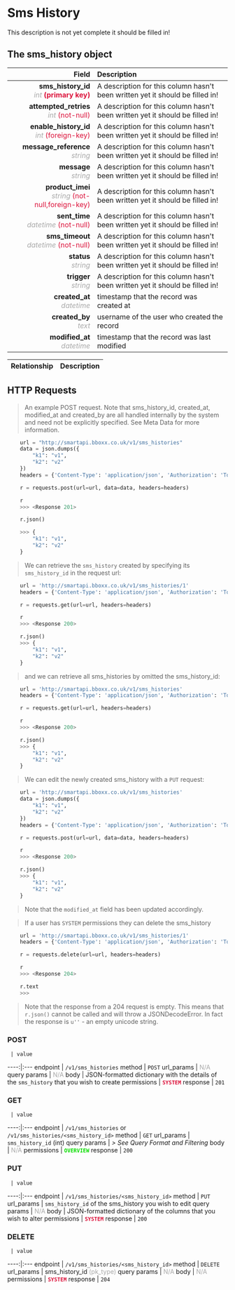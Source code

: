 # Sms History
This description is not yet complete it should be filled in!


## The sms_history object

Field | Description
------:|:------------
__sms_history_id__ <br><font color="DarkGray">_int_</font> <font color="Crimson">__(primary key)__</font> | A description for this column hasn't been written yet it should be filled in!
__attempted_retries__ <br><font color="DarkGray">_int_</font> <font color="Crimson">(not-null)</font> | A description for this column hasn't been written yet it should be filled in!
__enable_history_id__ <br><font color="DarkGray">_int_</font> <font color="Crimson">(foreign-key)</font> | A description for this column hasn't been written yet it should be filled in!
__message_reference__ <br><font color="DarkGray">_string_</font> <font color="Crimson"></font> | A description for this column hasn't been written yet it should be filled in!
__message__ <br><font color="DarkGray">_string_</font> <font color="Crimson"></font> | A description for this column hasn't been written yet it should be filled in!
__product_imei__ <br><font color="DarkGray">_string_</font> <font color="Crimson">(not-null,foreign-key)</font> | A description for this column hasn't been written yet it should be filled in!
__sent_time__ <br><font color="DarkGray">_datetime_</font> <font color="Crimson">(not-null)</font> | A description for this column hasn't been written yet it should be filled in!
__sms_timeout__ <br><font color="DarkGray">_datetime_</font> <font color="Crimson">(not-null)</font> | A description for this column hasn't been written yet it should be filled in!
__status__ <br><font color="DarkGray">_string_</font> <font color="Crimson"></font> | A description for this column hasn't been written yet it should be filled in!
__trigger__ <br><font color="DarkGray">_string_</font> <font color="Crimson"></font> | A description for this column hasn't been written yet it should be filled in!
__created_at__  <br><font color="DarkGray">_datetime_</font> | timestamp that the record was created at
__created_by__  <br><font color="DarkGray">_text_</font>| username of the user who created the record
__modified_at__ <br><font color="DarkGray">_datetime_</font>| timestamp that the record was last modified


Relationship | Description
-------------:|:------------


## HTTP Requests
> An example POST request. Note that sms_history_id, created_at, modified_at and created_by are all handled internally by the system and need not be explicitly specified. See Meta Data for more information.

```python
    url = "http://smartapi.bboxx.co.uk/v1/sms_histories"
    data = json.dumps({
        "k1": "v1",
        "k2": "v2"
    })
    headers = {'Content-Type': 'application/json', 'Authorization': 'Token token=' + <valid_token>}

    r = requests.post(url=url, data=data, headers=headers)

    r
    >>> <Response 201>

    r.json()

    >>> {
        "k1": "v1",
        "k2": "v2"
    }
```

> We can retrieve the `sms_history` created by specifying its `sms_history_id` in the request url:

```python
    url = 'http://smartapi.bboxx.co.uk/v1/sms_histories/1'
    headers = {'Content-Type': 'application/json', 'Authorization': 'Token token=' + <valid_token>}

    r = requests.get(url=url, headers=headers)

    r
    >>> <Response 200>

    r.json()
    >>> {
        "k1": "v1",
        "k2": "v2"
    }
```

> and we can retrieve all sms_histories by omitted the sms_history_id:

```python
    url = 'http://smartapi.bboxx.co.uk/v1/sms_histories'
    headers = {'Content-Type': 'application/json', 'Authorization': 'Token token=' + <valid_token>}

    r = requests.get(url=url, headers=headers)

    r
    >>> <Response 200>

    r.json()
    >>> {
        "k1": "v1",
        "k2": "v2"
    }
```

> We can edit the newly created sms_history with a `PUT` request:

```python
    url = 'http://smartapi.bboxx.co.uk/v1/sms_histories'
    data = json.dumps({
        "k1": "v1",
        "k2": "v2"
    })
    headers = {'Content-Type': 'application/json', 'Authorization': 'Token token=' + <valid_token>}

    r = requests.post(url=url, data=data, headers=headers)

    r
    >>> <Response 200>

    r.json()
    >>> {
        "k1": "v1",
        "k2": "v2"
    }
```
> Note that the `modified_at` field has been updated accordingly.

> If a user has `SYSTEM` permissions they can delete the sms_history

```python
    url = 'http://smartapi.bboxx.co.uk/v1/sms_histories/1'
    headers = {'Content-Type': 'application/json', 'Authorization': 'Token token=' + <valid_token>}

    r = requests.delete(url=url, headers=headers)

    r
    >>> <Response 204>

    r.text
    >>>
```
> Note that the response from a 204 request is empty. This means that `r.json()` cannot be called and will throw a JSONDecodeError. In fact the response is `u''` - an empty unicode string.


### POST
     | value
 ----:|:---
endpoint | `/v1/sms_histories`
method | `POST`
url_params | <font color="DarkGray">N/A</font>
query params | <font color="DarkGray">N/A</font>
body | JSON-formatted dictionary with the details of the `sms_history` that you wish to create
permissions | <font color="Crimson">__`SYSTEM`__</font>
response | `201`

### GET
     | value
 ----:|:---
endpoint | `/v1/sms_histories` or `/v1/sms_histories/<sms_history_id>`
method | `GET`
url_params | `sms_history_id` (int)
query params | *> See Query Format and Filtering*
body | <font color="DarkGray">N/A</font>
permissions | <font color="Jade">__`OVERVIEW`__</font>
response | `200`

### PUT
     | value
 ----:|:---
endpoint | `/v1/sms_histories/<sms_history_id>`
method | `PUT`
url_params | `sms_history_id` of the sms_history you wish to edit
query params | <font color="DarkGray">N/A</font>
body | JSON-formatted dictionary of the columns that you wish to alter
permissions | <font color="Crimson">__`SYSTEM`__</font>
response | `200`

### DELETE
     | value
 ----:|:---
endpoint | `/v1/sms_histories/<sms_history_id>`
method | `DELETE`
url_params | sms_history_id <font color="DarkGray">(pk_type)</font>
query params | <font color="DarkGray">N/A</font>
body | <font color="DarkGray">N/A</font>
permissions | <font color="Crimson">__`SYSTEM`__</font>
response | `204`
    